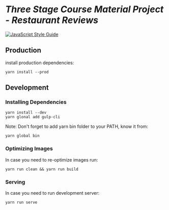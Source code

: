 # _Three Stage Course Material Project - Restaurant Reviews_

[![JavaScript Style Guide](https://img.shields.io/badge/code_style-standard-brightgreen.svg)](https://standardjs.com)

## Production

install production dependencies:

    yarn install --prod

## Development

### Installing Dependencies

    yarn install --dev
    yarn glonal add gulp-cli

Note: Don't forget to add yarn bin folder to your PATH, know it from:

    yarn global bin

### Optimizing Images

In case you need to re-optimize images run:

    yarn run clean && yarn run build

### Serving

In case you need to run development server:

    yarn run serve
